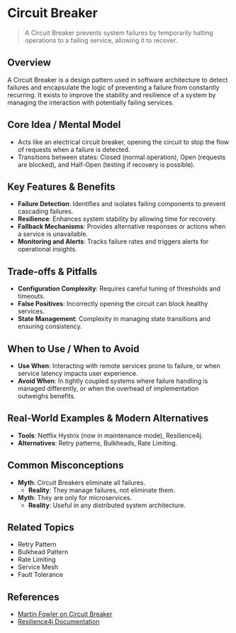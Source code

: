 # Circuit Breaker

> A Circuit Breaker prevents system failures by temporarily halting operations to a failing service, allowing it to recover.

## Overview
A Circuit Breaker is a design pattern used in software architecture to detect failures and encapsulate the logic of preventing a failure from constantly recurring. It exists to improve the stability and resilience of a system by managing the interaction with potentially failing services.

## Core Idea / Mental Model
- Acts like an electrical circuit breaker, opening the circuit to stop the flow of requests when a failure is detected.
- Transitions between states: Closed (normal operation), Open (requests are blocked), and Half-Open (testing if recovery is possible).

## Key Features & Benefits
- **Failure Detection**: Identifies and isolates failing components to prevent cascading failures.
- **Resilience**: Enhances system stability by allowing time for recovery.
- **Fallback Mechanisms**: Provides alternative responses or actions when a service is unavailable.
- **Monitoring and Alerts**: Tracks failure rates and triggers alerts for operational insights.

## Trade-offs & Pitfalls
- **Configuration Complexity**: Requires careful tuning of thresholds and timeouts.
- **False Positives**: Incorrectly opening the circuit can block healthy services.
- **State Management**: Complexity in managing state transitions and ensuring consistency.

## When to Use / When to Avoid
- **Use When**: Interacting with remote services prone to failure, or when service latency impacts user experience.
- **Avoid When**: In tightly coupled systems where failure handling is managed differently, or when the overhead of implementation outweighs benefits.

## Real-World Examples & Modern Alternatives
- **Tools**: Netflix Hystrix (now in maintenance mode), Resilience4j.
- **Alternatives**: Retry patterns, Bulkheads, Rate Limiting.

## Common Misconceptions
- **Myth**: Circuit Breakers eliminate all failures.
  - **Reality**: They manage failures, not eliminate them.
- **Myth**: They are only for microservices.
  - **Reality**: Useful in any distributed system architecture.

## Related Topics
- Retry Pattern
- Bulkhead Pattern
- Rate Limiting
- Service Mesh
- Fault Tolerance

## References
- [Martin Fowler on Circuit Breaker](https://martinfowler.com/bliki/CircuitBreaker.html)  
- [Resilience4j Documentation](https://resilience4j.readme.io/docs/circuitbreaker)